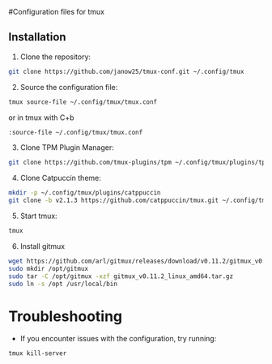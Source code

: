 #Configuration files for tmux

## Installation

1. Clone the repository:
```bash
git clone https://github.com/janow25/tmux-conf.git ~/.config/tmux
```

2. Source the configuration file:
```bash
tmux source-file ~/.config/tmux/tmux.conf
```

or in tmux with C+b
```bash
:source-file ~/.config/tmux/tmux.conf
```

3. Clone TPM Plugin Manager:
```bash
git clone https://github.com/tmux-plugins/tpm ~/.config/tmux/plugins/tpm
```

4. Clone Catpuccin theme:
```bash
mkdir -p ~/.config/tmux/plugins/catppuccin
git clone -b v2.1.3 https://github.com/catppuccin/tmux.git ~/.config/tmux/plugins/catppuccin/tmux
```

5. Start tmux:
```bash
tmux
```
6. Install gitmux
```bash
wget https://github.com/arl/gitmux/releases/download/v0.11.2/gitmux_v0.11.2_linux_amd64.tar.gz
sudo mkdir /opt/gitmux
sudo tar -C /opt/gitmux -xzf gitmux_v0.11.2_linux_amd64.tar.gz
sudo ln -s /opt /usr/local/bin
```

# Troubleshooting
- If you encounter issues with the configuration, try running:
```bash
tmux kill-server
```
